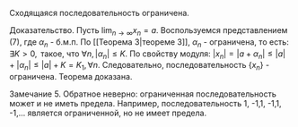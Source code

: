 Сходящаяся последовательность ограничена. 

Доказательство.
Пусть $\lim_{ n \to \infty }x_{n}=a$. Воспользуемся представлением (7), где $\alpha_{n}$ - б.м.п.
По [[Теорема 3|теореме 3]], $\alpha_{n}$ - ограничена, то есть: $\exists K>0, \text{ такое, что }\forall n, |\alpha_{n}| \le K$.
По свойству модуля: $|x_{n}|=|a+\alpha_{n}| \le |a| + |\alpha_{n}| \le |a| + K = K_{1}, \forall n$.
Следовательно, последовательность $\{x_{n}\}$ - ограничена. Теорема доказана.

Замечание 5. Обратное неверно: ограниченная последовательность может и не иметь предела. Например, последовательность 1, -1,1, -1,1, -1,...  является ограниченной, но не имеет предела.
